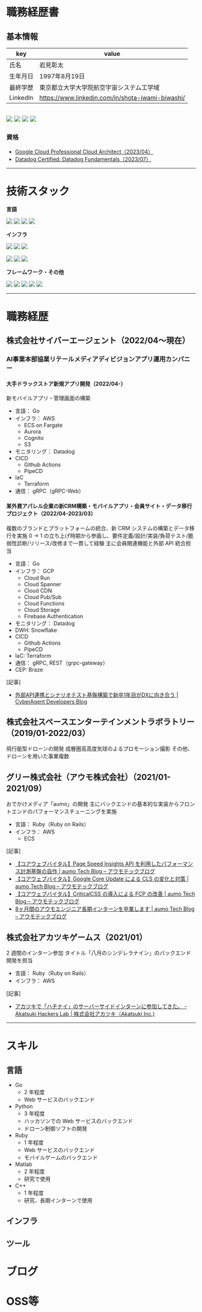 # 職務経歴書

## 基本情報

|key|value|
|---|---|
|氏名|岩見彰太|
|生年月日|1997年8月19日|
|最終学歴|東京都立大学大学院航空宇宙システム工学域|
|LinkedIn|https://www.linkedin.com/in/shota-iwami-biwashi/|

[<img src="https://img.shields.io/badge/-biwashi-3EA8FF.svg?logo=zenn&style=popout">](https://zenn.dev/biwashi) [<img src="https://img.shields.io/badge/-B__Sardine-000000.svg?logo=x&style=popout">](https://twitter.com/B_Sardine) <img src="https://img.shields.io/badge/-Shota%20Iwami-0A66C2.svg?logo=Linkedin&style=popout"> <img src="https://img.shields.io/badge/-BIwashi-181717.svg?logo=Github&style=popout">
---

### 資格
- [Google Cloud Professional Cloud Architect（2023/04）](https://www.credential.net/a7e784e3-fc3e-4b21-bb96-6890d867b6a4)
- [Datadog Certified: Datadog Fundamentals（2023/07）](https://www.credly.com/badges/9e3a9ae6-46e5-4654-8911-c39b4c157cea/linked_in?t=ry3g0t)


---

# 技術スタック

**言語**

<img src="https://img.shields.io/badge/-Go-76E1FE.svg?logo=go&style=popout"> <img src="https://img.shields.io/badge/-Python-3776AB.svg?logo=python&style=popout"> <img src="https://img.shields.io/badge/-Ruby-CC342D.svg?logo=ruby&style=popout"> <img src="https://img.shields.io/badge/-C++-00599C.svg?logo=cplusplus&style=popout">

**インフラ**

<img src="https://img.shields.io/badge/-AWS-232F3E.svg?logo=amazon-aws&style=popout">
<img src="https://img.shields.io/badge/-AWS%20Fargate-FF9900.svg?logo=aws-fargate&style=popout"> <img src="https://img.shields.io/badge/-AWS%20Aurora-3B4AC7.svg?&style=popout">

<img src="https://img.shields.io/badge/-Google%20Cloud-4285F4.svg?logo=google-cloud&style=popout"> <img src="https://img.shields.io/badge/-Cloud%20Run-4285F4.svg?logo=google-cloud&style=popout"> <img src="https://img.shields.io/badge/-Cloud%20Spanner-4285F4.svg?logo=google-cloud&style=popout">


**フレームワーク・その他**

<img src="https://img.shields.io/badge/-gRPC-5CAFB4.svg?logo=&style=popout"> <img src="https://img.shields.io/badge/-grpc--gateway-5CAFB4.svg?logo=&style=popout"> <img src="https://img.shields.io/badge/-Rails-CC0000.svg?logo=rubyonrails&style=popout"> <img src="https://img.shields.io/badge/-Flask-000000.svg?logo=flask&style=popout">
<img src="https://img.shields.io/badge/-Datadog-632CA6.svg?logo=Datadog&style=popout">


---

# 職務経歴

## 株式会社サイバーエージェント（2022/04〜現在）

### AI事業本部協業リテールメディアディビジョンアプリ運用カンパニー

#### 大手ドラックストア新規アプリ開発（2022/04-）
新モバイルアプリ・管理画面の構築

- 言語： Go
- インフラ： AWS
  - ECS on Fargate
  - Aurora
  - Cognito
  - S3
- モニタリング： Datadog
- CICD
  - Github Actions
  - PipeCD
- IaC
  - Terraform
- 通信： gRPC（gRPC-Web）


#### 某外資アパレル企業の新CRM構築・モバイルアプリ・会員サイト・データ移行プロジェクト（2022/04-2023/03）

複数のブランドとプラットフォームの統合、新 CRM システムの構築とデータ移行を実施
0 -> 1 の立ち上げ時期から参画し、要件定義/設計/実装/負荷テスト/脆弱性診断/リリース/改修まで一貫して経験
主に会員関連機能と外部 API 統合担当

- 言語： Go
- インフラ： GCP
  - Cloud Run
  - Cloud Spanner
  - Cloud CDN
  - Cloud Pub/Sub
  - Cloud Functions
  - Cloud Storage
  - Firebase Authentication
- モニタリング： Datadog
- DWH: Snowflake
- CICD
  - Github Actions
  - PipeCD
- IaC: Terraform
- 通信： gRPC, REST（grpc-gateway）
- CEP: Braze


[記事]
- [外部API連携とシナリオテスト基盤構築で新卒1年目がDXに向き合う | CyberAgent Developers Blog](https://developers.cyberagent.co.jp/blog/archives/42003/)


## 株式会社スペースエンターテインメントラボラトリー（2019/01-2022/03）
飛行艇型ドローンの開発
成層圏高高度気球のよるプロモーション撮影
その他、ドローンを用いた事業複数



## グリー株式会社（アウモ株式会社）（2021/01-2021/09）
おでかけメディア「aumo」の開発
主にバックエンドの基本的な実装からフロントエンドのパフォーマンスチューニングを実施

- 言語： Ruby（Ruby on Rails）
- インフラ： AWS
  - ECS

[記事]

- [【コアウェブバイタル】Page Speed Insights API を利用したパフォーマンス計測基盤の自作 | aumo Tech Blog – アウモテックブログ](https://techblog.aumo.co.jp/articles/271)
- [【コアウェブバイタル】Google Core Update による CLS の変化と対策 | aumo Tech Blog – アウモテックブログ](https://techblog.aumo.co.jp/articles/532)
- [【コアウェブバイタル】CriticalCSS の導入による FCP の改善 | aumo Tech Blog – アウモテックブログ](https://techblog.aumo.co.jp/articles/633)
- [8ヶ月間のアウモエンジニア長期インターンを卒業します | aumo Tech Blog – アウモテックブログ](https://techblog.aumo.co.jp/articles/842)


## 株式会社アカツキゲームス（2021/01）
2 週間のインターン参加
タイトル「八月のシンデレラナイン」のバックエンド開発を担当

- 言語： Ruby（Ruby on Rails）
- インフラ： AWS


[記事]
- [アカツキで「ハチナイ」のサーバーサイドインターンに参加してきた。 - Akatsuki Hackers Lab | 株式会社アカツキ（Akatsuki Inc.)](https://hackerslab.aktsk.jp/2021/05/06/174224)



---


# スキル
## 言語

- Go
  - 2 年程度
  - Web サービスのバックエンド
- Python
  - 3 年程度
  - ハッカソンでの Web サービスのバックエンド
  - ドローン制御ソフトの開発
- Ruby
  - 1 年程度
  - Web サービスのバックエンド
  - モバイルゲームのバックエンド
- Matlab
  - 2 年程度
  - 研究で使用
- C++
  - 1 年程度
  - 研究、長期インターンで使用


## インフラ

## ツール

# ブログ

# OSS等